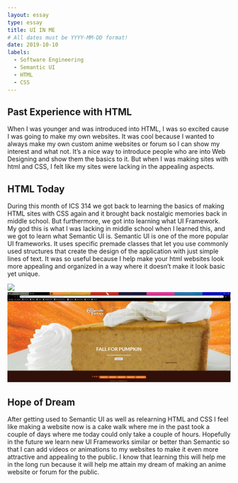 ```yaml
---
layout: essay
type: essay
title: UI IN ME 
# All dates must be YYYY-MM-DD format!
date: 2019-10-10
labels:
  - Software Engineering
  - Semantic UI
  - HTML
  - CSS
---
```


## Past Experience with HTML

When I was younger and was introduced into HTML, I was so excited cause I was going to make my own websites. It was cool because I wanted to always make my own custom anime websites or forum so I can show my interest and what not. It’s a nice way to introduce people who are into Web Designing and show them the basics to it. But when I was making sites with html and CSS, I felt like my sites were lacking in the appealing aspects.

## HTML Today

During this month of ICS 314 we got back to learning the basics of making HTML sites with CSS again and it brought back nostalgic memories back in middle school. But furthermore, we got into learning what UI Framework. My god this is what I was lacking in middle school when I learned this, and we got to learn what Semantic UI is. Semantic UI is one of the more popular UI frameworks. It uses specific premade classes that let you use commonly used structures that create the design of the application with just simple lines of text. It was so useful because I help make your html websites look more appealing and organized in a way where it doesn’t make it look basic yet unique.

<img class="ui huge centered image" src="../images/CHEESECAKE 1.JPG">
<img class="ui huge centered image" src="../images/MY CHEESECAKE.JPG">


## Hope of Dream 

After getting used to Semantic UI as well as relearning HTML and CSS I feel like making a website now is a cake walk where me in the past took a couple of days where me today could only take a couple of hours. Hopefully in the future we learn new UI Frameworks similar or better than Semantic so that I can add videos or animations to my websites to make it even more attractive and appealing to the public. I know that learning this will help me in the long run because it will help me attain my dream of making an anime website or forum for the public.
